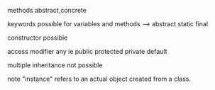 methods abstract,concrete

keywords possible for variables and methods --> abstract static final

constructor possible

access modifier any ie public protected private default

multiple inheritance not possible

note "instance" refers to an actual object created from a class.
